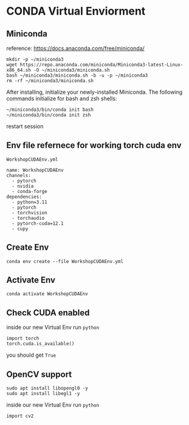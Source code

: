 
# CONDA Virtual Enviorment 

## Miniconda

reference: https://docs.anaconda.com/free/miniconda/
```
mkdir -p ~/miniconda3
wget https://repo.anaconda.com/miniconda/Miniconda3-latest-Linux-x86_64.sh -O ~/miniconda3/miniconda.sh
bash ~/miniconda3/miniconda.sh -b -u -p ~/miniconda3
rm -rf ~/miniconda3/miniconda.sh
```

After installing, initialize your newly-installed Miniconda. The following commands initialize for bash and zsh shells:

```
~/miniconda3/bin/conda init bash
~/miniconda3/bin/conda init zsh
```

restart session

## Env file refernece for working torch cuda env


```
WorkshopCUDAEnv.yml

name: WorkshopCUDAEnv
channels:
  - pytorch
  - nvidia
  - conda-forge
dependencies:
  - python=3.11
  - pytorch 
  - torchvision 
  - torchaudio 
  - pytorch-cuda=12.1
  - cupy
  ```

## Create Env

`conda env create --file WorkshopCUDAEnv.yml`

## Activate Env

`conda activate WorkshopCUDAEnv`

## Check CUDA enabled

inside our new Virtual Env run `python`

```
import torch
torch.cuda.is_available()
```

you should get `True`

## OpenCV support

```
sudo apt install libopengl0 -y
sudo apt install libegl1 -y
```

inside our new Virtual Env run `python`

```
import cv2
```
